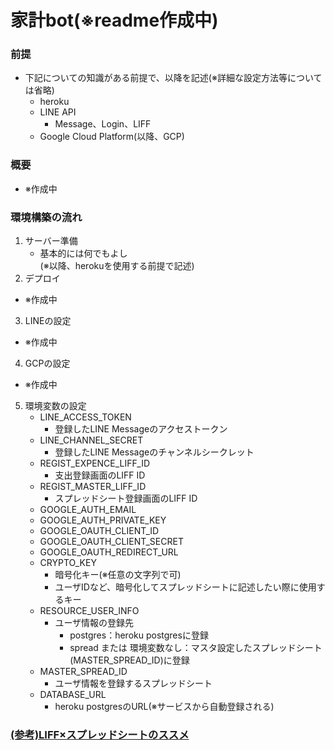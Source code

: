 # 家計bot(※readme作成中)
### 前提
- 下記についての知識がある前提で、以降を記述(※詳細な設定方法等については省略)
  - heroku
  - LINE API
    - Message、Login、LIFF
  - Google Cloud Platform(以降、GCP)
### 概要
- ※作成中
### 環境構築の流れ
1. サーバー準備
    - 基本的には何でもよし  
      (※以降、herokuを使用する前提で記述)
2. デプロイ
- ※作成中
3. LINEの設定
- ※作成中
4. GCPの設定
- ※作成中
5. 環境変数の設定
    - LINE_ACCESS_TOKEN
      - 登録したLINE Messageのアクセストークン
    - LINE_CHANNEL_SECRET
      - 登録したLINE Messageのチャンネルシークレット
    - REGIST_EXPENCE_LIFF_ID
      - 支出登録画面のLIFF ID
    - REGIST_MASTER_LIFF_ID
      - スプレッドシート登録画面のLIFF ID
    - GOOGLE_AUTH_EMAIL
    - GOOGLE_AUTH_PRIVATE_KEY
    - GOOGLE_OAUTH_CLIENT_ID
    - GOOGLE_OAUTH_CLIENT_SECRET
    - GOOGLE_OAUTH_REDIRECT_URL
    - CRYPTO_KEY
      - 暗号化キー(※任意の文字列で可)
      - ユーザIDなど、暗号化してスプレッドシートに記述したい際に使用するキー
    - RESOURCE_USER_INFO
      - ユーザ情報の登録先
        - postgres：heroku postgresに登録
        - spread または 環境変数なし：マスタ設定したスプレッドシート(MASTER_SPREAD_ID)に登録
    - MASTER_SPREAD_ID
      - ユーザ情報を登録するスプレッドシート
    - DATABASE_URL
      - heroku postgresのURL(※サービスから自動登録される)
### [(参考)LIFF×スプレッドシートのススメ](https://speakerdeck.com/macochin/21-ltji-ri)
